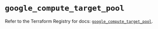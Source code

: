 # `google_compute_target_pool`

Refer to the Terraform Registry for docs: [`google_compute_target_pool`](https://registry.terraform.io/providers/hashicorp/google/6.15.0/docs/resources/compute_target_pool).
